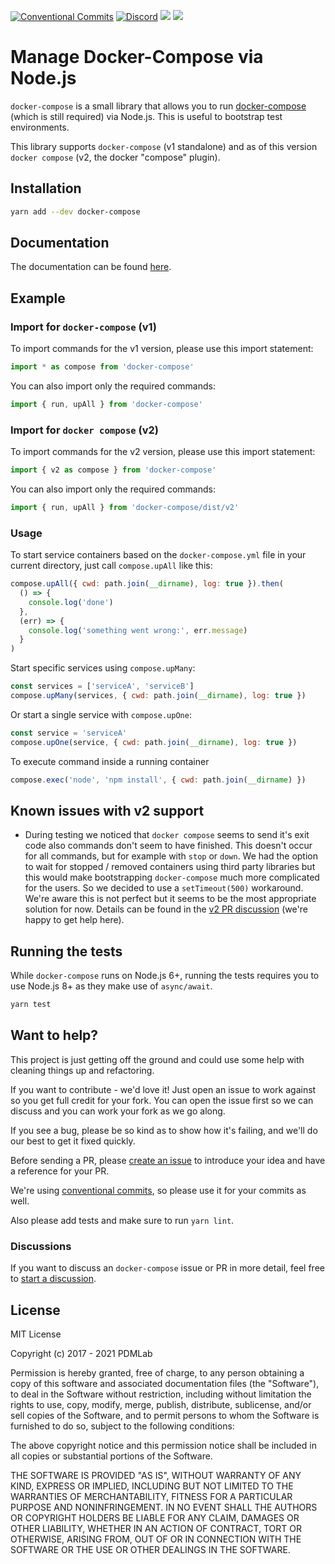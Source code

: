 [![Conventional Commits](https://img.shields.io/badge/Conventional%20Commits-1.0.0-yellow.svg)](https://conventionalcommits.org)
[![Discord](https://img.shields.io/discord/1070453198000767076)](https://discord.gg/dKWyyv6M)
<img src="https://img.shields.io/github/actions/workflow/status/pdmlab/docker-compose/ci.yml?branch=master" />
<img src="https://img.shields.io/npm/dm/docker-compose.svg" />

# Manage Docker-Compose via Node.js

`docker-compose` is a small library that allows you to run [docker-compose](https://docs.docker.com/compose/) (which is still required) via Node.js. This is useful to bootstrap test environments.

This library supports `docker-compose` (v1 standalone) and as of this version `docker compose` (v2, the docker "compose" plugin).

## Installation

```bash
yarn add --dev docker-compose
```

## Documentation

The documentation can be found [here](https://pdmlab.github.io/docker-compose/).

## Example

### Import for `docker-compose` (v1)

To import commands for the v1 version, please use this import statement:

```ts
import * as compose from 'docker-compose'
```

You can also import only the required commands:

```ts
import { run, upAll } from 'docker-compose'
```

### Import for `docker compose` (v2)

To import commands for the v2 version, please use this import statement:

```ts
import { v2 as compose } from 'docker-compose'
```

You can also import only the required commands:

```ts
import { run, upAll } from 'docker-compose/dist/v2'
```

### Usage

To start service containers based on the `docker-compose.yml` file in your current directory, just call `compose.upAll` like this:

```javascript
compose.upAll({ cwd: path.join(__dirname), log: true }).then(
  () => {
    console.log('done')
  },
  (err) => {
    console.log('something went wrong:', err.message)
  }
)
```

Start specific services using `compose.upMany`:

```javascript
const services = ['serviceA', 'serviceB']
compose.upMany(services, { cwd: path.join(__dirname), log: true })
```

Or start a single service with `compose.upOne`:

```javascript
const service = 'serviceA'
compose.upOne(service, { cwd: path.join(__dirname), log: true })
```

To execute command inside a running container

```javascript
compose.exec('node', 'npm install', { cwd: path.join(__dirname) })
```

## Known issues with v2 support

* During testing we noticed that `docker compose` seems to send it's exit code also commands don't seem to have finished. This doesn't occur for all commands, but for example with `stop` or `down`. We had the option to wait for stopped / removed containers using third party libraries but this would make bootstrapping `docker-compose` much more complicated for the users. So we decided to use a `setTimeout(500)` workaround. We're aware this is not perfect but it seems to be the most appropriate solution for now. Details can be found in the [v2 PR discussion](https://github.com/PDMLab/docker-compose/pull/228#issuecomment-1422895821) (we're happy to get help here).

## Running the tests

While `docker-compose` runs on Node.js 6+, running the tests requires you to use Node.js 8+ as they make use of `async/await`.

```bash
yarn test
```

## Want to help?

This project is just getting off the ground and could use some help with cleaning things up and refactoring.

If you want to contribute - we'd love it! Just open an issue to work against so you get full credit for your fork. You can open the issue first so we can discuss and you can work your fork as we go along.

If you see a bug, please be so kind as to show how it's failing, and we'll do our best to get it fixed quickly.

Before sending a PR, please [create an issue](https://github.com/PDMLab/docker-compose/issues/new) to introduce your idea and have a reference for your PR.

We're using [conventional commits](https://www.conventionalcommits.org), so please use it for your commits as well.

Also please add tests and make sure to run `yarn lint`.

### Discussions

If you want to discuss an `docker-compose` issue or PR in more detail, feel free to [start a discussion](https://github.com/PDMLab/docker-compose/discussions).

## License

MIT License

Copyright (c) 2017 - 2021 PDMLab

Permission is hereby granted, free of charge, to any person obtaining a copy of this software and associated documentation files (the "Software"), to deal in the Software without restriction, including without limitation the rights to use, copy, modify, merge, publish, distribute, sublicense, and/or sell copies of the Software, and to permit persons to whom the Software is furnished to do so, subject to the following conditions:

The above copyright notice and this permission notice shall be included in all copies or substantial portions of the Software.

THE SOFTWARE IS PROVIDED "AS IS", WITHOUT WARRANTY OF ANY KIND, EXPRESS OR IMPLIED, INCLUDING BUT NOT LIMITED TO THE WARRANTIES OF MERCHANTABILITY, FITNESS FOR A PARTICULAR PURPOSE AND NONINFRINGEMENT. IN NO EVENT SHALL THE AUTHORS OR COPYRIGHT HOLDERS BE LIABLE FOR ANY CLAIM, DAMAGES OR OTHER LIABILITY, WHETHER IN AN ACTION OF CONTRACT, TORT OR OTHERWISE, ARISING FROM, OUT OF OR IN CONNECTION WITH THE SOFTWARE OR THE USE OR OTHER DEALINGS IN THE SOFTWARE.
